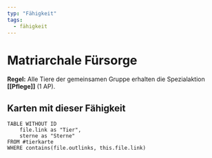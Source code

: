 ```yaml
---
typ: "Fähigkeit"
tags:
  - fähigkeit
---
```


# Matriarchale Fürsorge

**Regel:** Alle Tiere der gemeinsamen Gruppe erhalten die Spezialaktion **[[Pflege]]**
(1 AP).

## Karten mit dieser Fähigkeit

```dataview
TABLE WITHOUT ID   
	file.link as "Tier",   
	sterne as "Sterne" 
FROM #tierkarte
WHERE contains(file.outlinks, this.file.link)
````

